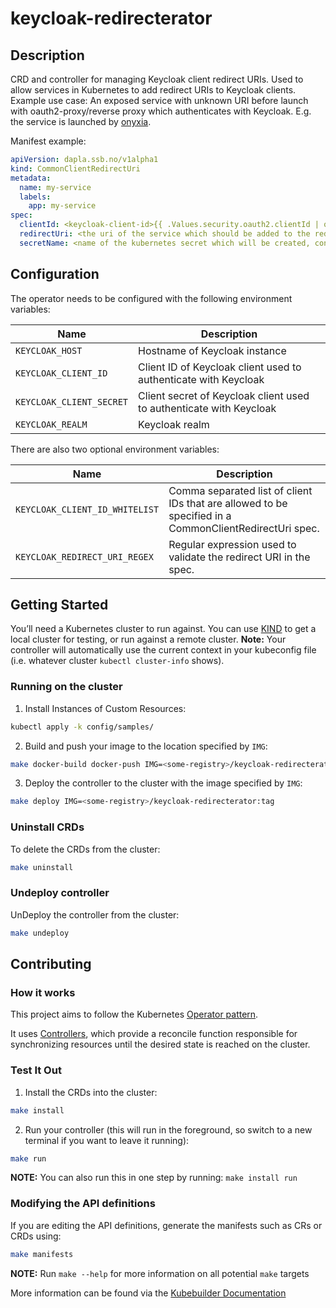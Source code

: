 # keycloak-redirecterator

## Description

CRD and controller for managing Keycloak client redirect URIs.
Used to allow services in Kubernetes to add redirect URIs to Keycloak clients.
Example use case: An exposed service with unknown URI before launch with oauth2-proxy/reverse proxy which authenticates with Keycloak. 
E.g. the service is launched by [onyxia](https://onyxia.sh/).


Manifest example:
```yaml
apiVersion: dapla.ssb.no/v1alpha1
kind: CommonClientRedirectUri
metadata:
  name: my-service
  labels:
    app: my-service
spec:
  clientId: <keycloak-client-id>{{ .Values.security.oauth2.clientId | quote }}
  redirectUri: <the uri of the service which should be added to the redirect URI of the keycloak client. e.g. https://<serivce-url>/oauth2/callback if using oauth2-proxy>
  secretName: <name of the kubernetes secret which will be created, containing the client secret for the keycloak client. May be used be the service, e.g. oauth2proxy>
```


## Configuration

The operator needs to be configured with the following environment variables:

| Name | Description |
| ---- | ----------- |
| `KEYCLOAK_HOST` | Hostname of Keycloak instance |
| `KEYCLOAK_CLIENT_ID` | Client ID of Keycloak client used to authenticate with Keycloak |
| `KEYCLOAK_CLIENT_SECRET` | Client secret of Keycloak client used to authenticate with Keycloak |
| `KEYCLOAK_REALM` | Keycloak realm |

There are also two optional environment variables:

| Name | Description |
| ---- | ----------- |
| `KEYCLOAK_CLIENT_ID_WHITELIST` | Comma separated list of client IDs that are allowed to be specified in a CommonClientRedirectUri spec. |
| `KEYCLOAK_REDIRECT_URI_REGEX` | Regular expression used to validate the redirect URI in the spec. |

## Getting Started
You’ll need a Kubernetes cluster to run against. You can use [KIND](https://sigs.k8s.io/kind) to get a local cluster for testing, or run against a remote cluster.
**Note:** Your controller will automatically use the current context in your kubeconfig file (i.e. whatever cluster `kubectl cluster-info` shows).

### Running on the cluster
1. Install Instances of Custom Resources:

```sh
kubectl apply -k config/samples/
```

2. Build and push your image to the location specified by `IMG`:

```sh
make docker-build docker-push IMG=<some-registry>/keycloak-redirecterator:tag
```

3. Deploy the controller to the cluster with the image specified by `IMG`:

```sh
make deploy IMG=<some-registry>/keycloak-redirecterator:tag
```

### Uninstall CRDs
To delete the CRDs from the cluster:

```sh
make uninstall
```

### Undeploy controller
UnDeploy the controller from the cluster:

```sh
make undeploy
```

## Contributing

### How it works
This project aims to follow the Kubernetes [Operator pattern](https://kubernetes.io/docs/concepts/extend-kubernetes/operator/).

It uses [Controllers](https://kubernetes.io/docs/concepts/architecture/controller/),
which provide a reconcile function responsible for synchronizing resources until the desired state is reached on the cluster.

### Test It Out
1. Install the CRDs into the cluster:

```sh
make install
```

2. Run your controller (this will run in the foreground, so switch to a new terminal if you want to leave it running):

```sh
make run
```

**NOTE:** You can also run this in one step by running: `make install run`

### Modifying the API definitions
If you are editing the API definitions, generate the manifests such as CRs or CRDs using:

```sh
make manifests
```

**NOTE:** Run `make --help` for more information on all potential `make` targets

More information can be found via the [Kubebuilder Documentation](https://book.kubebuilder.io/introduction.html)
